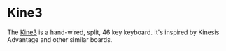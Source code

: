 # Kine3

The [Kine3]() is a hand-wired, split, 46 key keyboard. It's inspired
by Kinesis Advantage and other similar boards.
